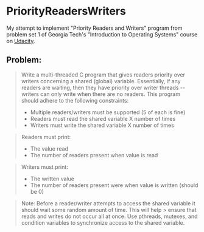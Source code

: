 # PriorityReadersWriters

My attempt to implement "Priority Readers and Writers" program from problem set 1 of Georgia Tech's "Introduction to Operating Systems" course on [Udacity](https://www.udacity.com/course/introduction-to-operating-systems--ud923).

## Problem:
> Write a multi-threaded C program that gives readers priority over writers concerning a shared (global) variable. Essentially, if any readers are waiting, then they have priority over writer threads -- writers can only write when there are no readers. This program should adhere to the following constraints:
> * Multiple readers/writers must be supported (5 of each is fine)
> * Readers must read the shared variable X number of times
> * Writers must write the shared variable X number of times

> Readers must print:
> * The value read
> * The number of readers present when value is read

> Writers must print:
> * The written value
> * The number of readers present were when value is written (should be 0)

> Note: Before a reader/writer attempts to access the shared variable it should wait some random amount of time. This will help > ensure that reads and writes do not occur all at once. 
> Use pthreads, mutexes, and condition variables to synchronize access to the shared variable.
